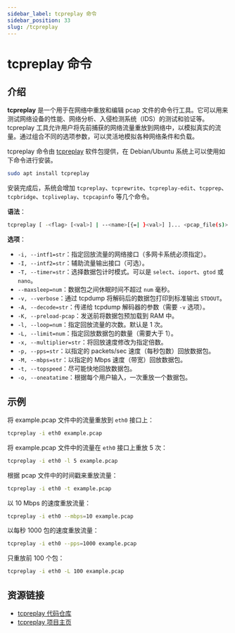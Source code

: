 ```yaml
---
sidebar_label: tcpreplay 命令
sidebar_position: 33
slug: /tcpreplay
---
```


# tcpreplay 命令



## 介绍

**tcpreplay** 是一个用于在网络中重放和编辑 pcap 文件的命令行工具。它可以用来测试网络设备的性能、网络分析、入侵检测系统（IDS）的测试和验证等。tcpreplay 工具允许用户将先前捕获的网络流量重放到网络中，以模拟真实的流量。通过组合不同的选项参数，可以灵活地模拟各种网络条件和负载。

tcpreplay 命令由 [tcpreplay](https://tcpreplay.appneta.com) 软件包提供，在 Debian/Ubuntu 系统上可以使用如下命令进行安装。

```bash
sudo apt install tcpreplay
```

安装完成后，系统会增加 `tcpreplay`、`tcprewrite`、`tcpreplay-edit`、`tcpprep`、`tcpbridge`、`tcpliveplay`、`tcpcapinfo` 等几个命令。

**语法**：

```bash
tcpreplay [ -<flag> [<val>] | --<name>[{=| }<val>] ]... <pcap_file(s)>
```

**选项**：

- `-i, --intf1=str`：指定回放流量的网络接口（多网卡系统必须指定）。
- `-I, --intf2=str`：辅助流量输出接口（可选）。
- `-T, --timer=str`：选择数据包计时模式。可以是 `select`、`ioport`、`gtod` 或 `nano`。
- `--maxsleep=num`：数据包之间休眠时间不超过 `num` 毫秒。
- `-v, --verbose`：通过 tcpdump 将解码后的数据包打印到标准输出 `STDOUT`。
- `-A, --decode=str`：传递给 tcpdump 解码器的参数（需要 `-v` 选项）。
- `-K, --preload-pcap`：发送前将数据包预加载到 RAM 中。
- `-l, --loop=num`：指定回放流量的次数。默认是 1 次。
- `-L, --limit=num`：指定回放数据包的数量（需要大于 1）。
- `-x, --multiplier=str`：将回放速度修改为指定倍数。
- `-p, --pps=str`：以指定的 packets/sec 速度（每秒包数）回放数据包。
- `-M, --mbps=str`：以指定的 Mbps 速度（带宽）回放数据包。
- `-t, --topspeed`：尽可能快地回放数据包。
- `-o, --oneatatime`：根据每个用户输入，一次重放一个数据包。



## 示例

将 example.pcap 文件中的流量重放到 `eth0` 接口上：

```bash
tcpreplay -i eth0 example.pcap
```

将 example.pcap 文件中的流量在 `eth0` 接口上重放 5 次：

```bash
tcpreplay -i eth0 -l 5 example.pcap
```

根据 pcap 文件中的时间戳来重放流量：

```bash
tcpreplay -i eth0 -t example.pcap
```

以 10 Mbps 的速度重放流量：

```bash
tcpreplay -i eth0 --mbps=10 example.pcap
```

以每秒 1000 包的速度重放流量：

```bash
tcpreplay -i eth0 --pps=1000 example.pcap
```

只重放前 100 个包：

```bash
tcpreplay -i eth0 -L 100 example.pcap
```



## 资源链接

- [tcpreplay 代码仓库](https://github.com/appneta/tcpreplay)
- [tcpreplay 项目主页](https://tcpreplay.appneta.com)

